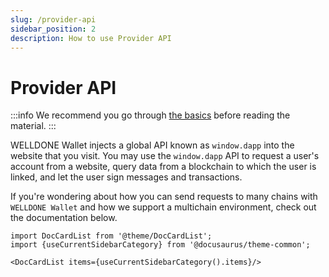 ```yaml
---
slug: /provider-api
sidebar_position: 2
description: How to use Provider API
---
```


# Provider API

:::info
We recommend you go through [the basics](https://docs.welldonestudio.io/getting-started) before reading the material.
:::

WELLDONE Wallet injects a global API known as `window.dapp` into the website that you visit. You may use the `window.dapp` API to request a user's account from a website, query data from a blockchain to which the user is linked, and let the user sign messages and transactions.

If you're wondering about how you can send requests to many chains with `WELLDONE Wallet` and how we support a multichain environment, check out the documentation below.

```mdx-code-block
import DocCardList from '@theme/DocCardList';
import {useCurrentSidebarCategory} from '@docusaurus/theme-common';

<DocCardList items={useCurrentSidebarCategory().items}/>
```
